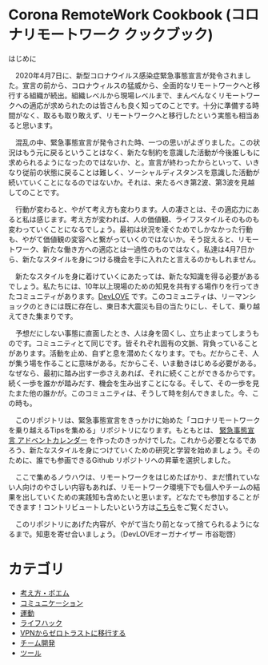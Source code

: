 Corona RemoteWork Cookbook (コロナリモートワーク クックブック)
============

はじめに

　2020年4月7日に、新型コロナウイルス感染症緊急事態宣言が発令されました。宣言の前から、コロナウィルスの猛威から、全面的なリモートワークへと移行する組織が続出。組織レベルから現場レベルまで、まんべんなくリモートワークへの適応が求められたのは皆さんも良く知ってのことです。十分に準備する時間がなく、取るも取り敢えず、リモートワークへと移行したという実態も相当あると思います。

　混乱の中、緊急事態宣言が発令された時、一つの思いがよぎりました。この状況はもう元に戻るということはなく、新たな制約を意識した活動が今後誰しもに求められるようになったのではないか、と。宣言が終わったからといって、いきなり従前の状態に戻ることは難しく、ソーシャルディスタンスを意識した活動が続いていくことになるのではないか。それは、来たるべき第2波、第3波を見越してのことです。

　行動が変わると、やがて考え方も変わります。人の凄さとは、その適応力にあると私は感じます。考え方が変われば、人の価値観、ライフスタイルそのものも変わっていくことになるでしょう。最初は状況を凌ぐためでしかなかった行動も、やがて価値観の変容へと繋がっていくのではないか。そう捉えると、リモートワーク、新たな働き方への適応とは一過性のものではなく。私達は4月7日から、新たなスタイルを身につける機会を手に入れたと言えるのかもしれません。

　新たなスタイルを身に着けていくにあたっては、新たな知識を得る必要があるでしょう。私たちには、10年以上現場のための知見を共有する場作りを行ってきたコミュニティがあります。[DevLOVE](https://devlove.doorkeeper.jp/) です。このコミュニティは、リーマンショックのときには既に存在し、東日本大震災も目の当たりにし、そして、乗り越えてきた集まりです。

　予想だにしない事態に直面したとき、人は身を固くし、立ち止まってしまうものです。コミュニティとて同じです。皆それぞれ固有の文脈、背負っていることがあります。活動を止め、自ずと息を潜めたくなります。でも。だからこそ、人が集う場を作ることに意味がある。だからこそ、いま動きはじめる必要がある。なぜなら、最初に踏み出す一歩さえあれば、それに続くことができるからです。続く一歩を誰かが踏みだす、機会を生み出すことになる。そして、その一歩を見たまた他の誰かが。このコミュニティは、そうして時を刻んできました。今、この時も。

　このリポジトリは、緊急事態宣言をきっかけに始めた「コロナリモートワークを乗り越えるTipsを集める」リポジトリになります。もともとは、 [緊急事態宣言 アドベントカレンダー](https://chouseisan.com/s?h=73b9f7603bd142a08ab69f347e6f5f72) を作ったのきっかけでした。これから必要となるであろう、新たなスタイルを身につけていくための研究と学習を始めましょう。そのために、誰でも参画できるGithub リポジトリへの昇華を選択しました。

　ここで集めるノウハウは、リモートワークをはじめたばかり、まだ慣れていない人向けのやさしい内容もあれば、リモートワーク環境下でも個人やチームの結果を出していくための実践知も含めたいと思います。どなたでも参加することができます！コントリビュートしたいという方は[こちら](./CONTRIBUTING.md)をご覧ください。

　このリポジトリにあげた内容が、やがて当たり前となって捨てられるようになるまで。知恵を寄せ合いましょう。（DevLOVEオーガナイザー 市谷聡啓）

# カテゴリ

- [考え方・ポエム](考え方・ポエム.md)
- [コミュニケーション](コミュニケーション.md)
- [運動](運動.md)
- [ライフハック](ライフハック.md)
- [VPNからゼロトラストに移行する](VPNからゼロトラストに移行する.md)
- [チーム開発](チーム開発.md)
- [ツール](ツール.md)
